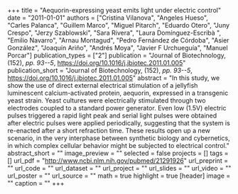 +++
title = "Aequorin-expressing yeast emits light under electric control"
date = "2011-01-01"
authors = ["Cristina Vilanova", "Angeles Hueso", "Carles Palanca", "Guillem Marco", "Miguel Pitarch", "Eduardo Otero", "Juny Crespo", "Jerzy Szablowski", "Sara Rivera", "Laura Domínguez-Escribà ", "Emilio Navarro", "Arnau Montagud", "Pedro Fernández de Córdoba", "Asier González", "Joaquín Ariño", "Andrés Moya", "Javier F Urchueguía", "Manuel Porcar"]
publication_types = ["2"]
publication = "Journal of Biotechnology, (152), _pp. 93--5_, https://doi.org/10.1016/j.jbiotec.2011.01.005"
publication_short = "Journal of Biotechnology, (152), _pp. 93--5_, https://doi.org/10.1016/j.jbiotec.2011.01.005"
abstract = "In this study, we show the use of direct external electrical stimulation of a jellyfish luminescent calcium-activated protein, aequorin, expressed in a transgenic yeast strain. Yeast cultures were electrically stimulated through two electrodes coupled to a standard power generator. Even low (1.5V) electric pulses triggered a rapid light peak and serial light pulses were obtained after electric pulses were applied periodically, suggesting that the system is re-enacted after a short refraction time. These results open up a new scenario, in the very interphase between synthetic biology and cybernetics, in which complex cellular behavior might be subjected to electrical control."
abstract_short = ""
image_preview = ""
selected = false
projects = []
tags = []
url_pdf = "http://www.ncbi.nlm.nih.gov/pubmed/21291926"
url_preprint = ""
url_code = ""
url_dataset = ""
url_project = ""
url_slides = ""
url_video = ""
url_poster = ""
url_source = ""
math = true
highlight = true
[header]
image = ""
caption = ""
+++
